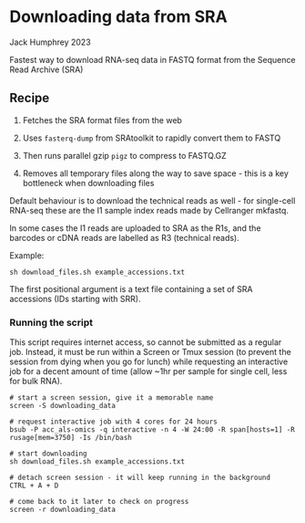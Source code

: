 # Downloading data from SRA

Jack Humphrey 2023

Fastest way to download RNA-seq data in FASTQ format from the Sequence Read Archive (SRA)

## Recipe

1. Fetches the SRA format files from the web

2. Uses `fasterq-dump` from SRAtoolkit to rapidly convert them to FASTQ

3. Then runs parallel gzip `pigz` to compress to FASTQ.GZ

4. Removes all temporary files along the way to save space - this is a key bottleneck when downloading files


Default behaviour is to download the technical reads as well - for single-cell RNA-seq these are the I1 sample index reads made by Cellranger mkfastq.

In some cases the I1 reads are uploaded to SRA as the R1s, and the barcodes or cDNA reads are labelled as R3 (technical reads).

Example:

`sh download_files.sh example_accessions.txt ` 

The first positional argument is a text file containing a set of SRA accessions (IDs starting with SRR).

### Running the script

This script requires internet access, so cannot be submitted as a regular job. Instead, it must be run within a Screen or Tmux session (to prevent the session from dying when you go for lunch) while requesting an interactive job for a decent amount of time (allow ~1hr per sample for single cell, less for bulk RNA). 

```
# start a screen session, give it a memorable name
screen -S downloading_data

# request interactive job with 4 cores for 24 hours
bsub -P acc_als-omics -q interactive -n 4 -W 24:00 -R span[hosts=1] -R rusage[mem=3750] -Is /bin/bash

# start downloading
sh download_files.sh example_accessions.txt

# detach screen session - it will keep running in the background
CTRL + A + D

# come back to it later to check on progress
screen -r downloading_data

```
